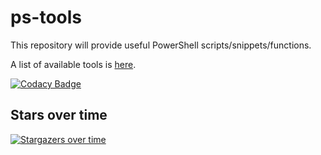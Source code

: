 
# ps-tools

This repository will provide useful PowerShell scripts/snippets/functions.

A list of available tools is [here](https://github.com/Hope-IT-Works/ps-tools/wiki/Home/).

[![Codacy Badge](https://app.codacy.com/project/badge/Grade/0f3964b4db21450cbdbd01b4343a1901)](https://www.codacy.com/gh/Hope-IT-Works/ps-tools/dashboard?utm_source=github.com&amp;utm_medium=referral&amp;utm_content=Hope-IT-Works/ps-tools&amp;utm_campaign=Badge_Grade)

## Stars over time

[![Stargazers over time](https://starchart.cc/Hope-IT-Works/ps-tools.svg)](https://starchart.cc/Hope-IT-Works/ps-tools)
